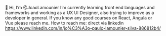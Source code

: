 👋 Hi, I’m @JoaoLamounier
I’m currently learning front end languages and frameworks and working as a UX UI Designer, also trying to improve as a developer in general.
If you know any good courses on React, Angula or Vue please reach me.
How to reach me: direct via linkedin https://www.linkedin.com/in/jo%C3%A3o-paulo-lamounier-silva-886812b4/
